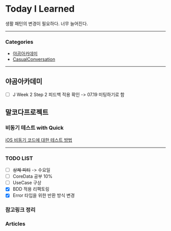 # Today I Learned
생활 패턴의 변경이 필요하다. 너무 늘어진다.

---

### Categories
- [야곰아카데미](#야곰아카데미)
- [CasualConversation](#말코다프로젝트)

---

## 야곰아카데미
- [ ] J Week 2 Step 2 피드백 적용 확인
   -> 07.19 미팅하기로 함

## 말코다프로젝트
### 비동기 테스트 with Quick
[iOS 비동기 코드에 대한 테스트 방법](https://jisoo.net/2018/03/21/iOS-Asynchronous-test.html)

---

### TODO LIST
- [ ] ~~상체 피티~~ -> 수요일
- [ ] CoreData 공부 10%
- [ ] UseCase 구상
- [x] BDD 적용 리팩토링
- [x] Error 타입을 위한 반환 방식 변경

### 참고링크 정리

### Articles









